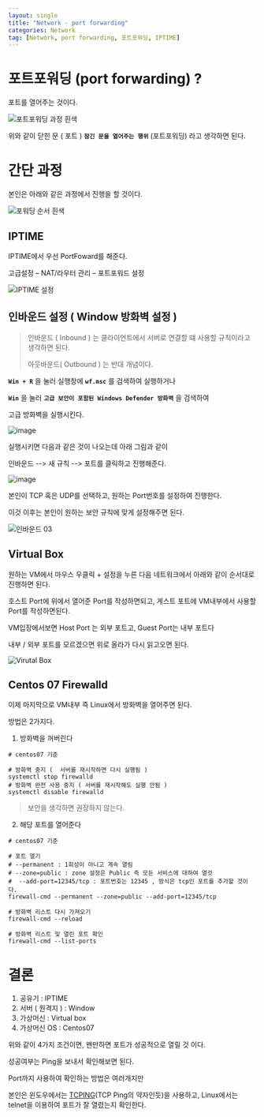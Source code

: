 ```yaml
---
layout: single
title: "Network - port forwarding"
categories: Network
tag: [Network, port forwarding, 포트포워딩, IPTIME]
---
```


# 포트포워딩 (port forwarding) ?

포트를 열어주는 것이다.

![포트포워딩 과정 흰색](https://user-images.githubusercontent.com/53324492/176208511-56c2a7a3-a6d3-48f1-991c-6fb44edf8307.png)

위와 같이 닫힌 문 ( 포트 ) **`잠긴 문을 열어주는 행위`** (포트포워딩) 라고 생각하면 된다.

# 간단 과정

본인은 아래와 같은 과정에서 진행을 할 것이다.

![포워딩 순서 흰색](https://user-images.githubusercontent.com/53324492/176209453-5a17ffb3-8274-4206-a768-05dbeca673ed.png)

## IPTIME

IPTIME에서 우선 PortFoward를 해준다.

고급설정 – NAT/라우터 관리 – 포트포워드 설정

![IPTIME 설정](https://user-images.githubusercontent.com/53324492/176210019-1bc35767-1a53-4e48-9a9c-229b2ff3fee6.png)

## 인바운드 설정 ( Window 방화벽 설정 )

> 인바운드 ( Inbound ) 는 클라이언트에서 서버로 연결할 떄 사용할 규칙이라고 생각하면 된다.
>
> 아웃바운드( Outbound ) 는 반대 개념이다.

**`Win + R`** 을 눌러 실행창에 **`wf.msc`** 를 검색하여 실행하거나

**`Win`** 을 눌러 **`고급 보안이 포함된 Windows Defender 방화벽`** 을 검색하여

고급 방화벽을 실행시킨다.

![image](https://user-images.githubusercontent.com/53324492/176210328-f6854368-ea8c-463e-b19e-a87aeeead7e8.png)

실행시키면 다음과 같은 것이 나오는데 아래 그림과 같이

인바운드 --> 새 규칙 --> 포트를 클릭하고 진행해준다.

![image](https://user-images.githubusercontent.com/53324492/176210755-ecd05373-5b45-49b0-8886-a7fb5b027287.png)

본인이 TCP 혹은 UDP를 선택하고, 원하는 Port번호를 설정하여 진행한다.

이것 이후는 본인이 원하는 보안 규칙에 맞게 설정해주면 된다.

![인바운드 03](https://user-images.githubusercontent.com/53324492/176211848-0fb88d16-c779-4bdd-aa99-38c6f0fad94b.png)

## Virtual Box

원하는 VM에서 마우스 우클릭 + 설정을 누른 다음 네트워크에서 아래와 같이 순서대로 진행하면 된다.

호스트 Port에 위에서 열어준 Port를 작성하면되고, 게스트 포트에 VM내부에서 사용할 Port를 작성하면된다.

VM입장에서보면 Host Port 는 외부 포트고, Guest Port는 내부 포트다

내부 / 외부 포트를 모르겠으면 위로 올라가 다시 읽고오면 된다.

![Virutal Box](https://user-images.githubusercontent.com/53324492/176213427-97f51ecb-96bc-476d-aa78-1375014df647.png)

## Centos 07 Firewalld

이제 마지막으로 VM내부 즉 Linux에서 방화벽을 열어주면 된다.

방법은 2가지다.

1. 방화벽을 꺼버린다

```shell
# centos07 기준

# 방화벽 중지 (  서버를 재시작하면 다시 실행됨 )
systemctl stop firewalld
# 방화벽 완전 사용 중지 ( 서버를 재시작해도 실행 안됨 )
systemctl disable firewalld
```

> 보안을 생각하면 권장하지 않는다.

2. 해당 포트를 열어준다

```shell
# centos07 기준

# 포트 열기
# --permanent : 1회성이 아니고 계속 열림
# --zone=public : zone 설정은 Public 즉 모든 서비스에 대하여 열것
#  --add-port=12345/tcp : 포트번호는 12345 , 방식은 tcp인 포트를 추가할 것이다.
firewall-cmd --permanent --zone=public --add-port=12345/tcp

# 방화벽 리스트 다시 가져오기
firewall-cmd --reload

# 방화벽 리스트 및 열린 포트 확인
firewall-cmd --list-ports
```

# 결론

1. 공유기 : IPTIME
1. 서버 ( 원격지 ) : Window
1. 가상머신 : Virtual box
1. 가상머신 OS : Centos07

위와 같이 4가지 조건이면, 왠만하면 포트가 성공적으로 열릴 것 이다.

성공여부는 Ping을 보내서 확인해보면 된다.

Port까지 사용하여 확인하는 방법은 여러개지만

본인은 윈도우에서는 [TCPING](https://www.elifulkerson.com/projects/tcping.php)(TCP Ping의 약자인듯)을 사용하고, Linux에서는 telnet을 이용하여 포트가 잘 열렸는지 확인한다.

